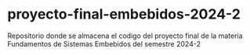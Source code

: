 # proyecto-final-embebidos-2024-2
 Repositorio donde se almacena el codigo del proyecto final de la materia Fundamentos de Sistemas Embebidos del semestre 2024-2
